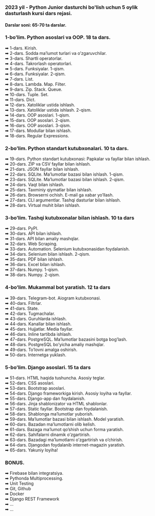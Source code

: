 ### 2023 yil - Python Junior dasturchi bo'lish uchun 5 oylik dasturlash kursi dars rejasi.
#### Darslar soni: 65-70 ta darslar.

### 1-bo’lim. Python asoslari va OOP. 18 ta dars.
➡ 1-dars. Kirish.<br>
➡ 2-dars. Sodda ma’lumot turlari va o’zgaruvchilar.<br>
➡ 3-dars. Shartli operatorlar.<br>
➡ 4-dars. Takrorlash operatorlari.<br>
➡ 5-dars. Funksiyalar. 1-qism.<br>
➡ 6-dars. Funksiyalar. 2-qism.<br>
➡ 7-dars. List.<br>
➡ 8-dars. Lambda. Map. Filter.<br>
➡ 9-dars. Zip. Stack. Queue.<br>
➡ 10-dars. Tuple. Set.<br>
➡ 11-dars. Dict.<br>
➡ 12-dars. Xatoliklar ustida ishlash.<br>
➡ 13-dars. Xatoliklar ustida ishlash. 2-qism.<br>
➡ 14-dars. OOP asoslari. 1-qism.<br>
➡ 15-dars. OOP asoslari. 2-qism.<br>
➡ 16-dars. OOP asoslari. 3-qism.<br>
➡ 17-dars. Modullar bilan ishlash.<br>
➡ 18-dars. Regular Expressions.<br>
### 2-bo’lim. Python standart kutubxonalari. 10 ta dars.
➡ 19-dars. Python standart kutubxonasi: Papkalar va fayllar bilan ishlash.<br>
➡ 20-dars. ZIP va CSV fayllar bilan ishlash.<br>
➡ 21-dars. JSON fayllar bilan ishlash.<br>
➡ 22-dars. SQLite. Ma’lumotlar bazasi bilan ishlash. 1-qism.<br>
➡ 23-dars. SQLite. Ma’lumotlar bazasi bilan ishlash. 2-qism.<br>
➡ 24-dars. Vaqt bilan ishlash.<br>
➡ 25-dars. Taxminiy qiymatlar bilan ishlash.<br>
➡ 26-dars. Browserni ochish. E-mail ga xabar yo’llash.<br>
➡ 27-dars. CLI argumentlar. Tashqi dasturlar bilan ishlash.<br>
➡ 28-dars. Virtual muhit bilan ishlash.<br>
### 3-bo’lim. Tashqi kutubxonalar bilan ishlash. 10 ta dars
➡ 29-dars. PyPI.<br>
➡ 30-dars. API bilan ishlash.<br>
➡ 31-dars. API bilan amaliy mashqlar.<br>
➡ 32-dars. Web Scraping.<br>
➡ 33-dars. Automation. Selenium kutubxonasidan foydalanish.<br>
➡ 34-dars. Selenium bilan ishlash. 2-qism.<br>
➡ 35-dars. PDF bilan ishlash.<br>
➡ 36-dars. Excel bilan ishlash.<br>
➡ 37-dars. Numpy. 1-qism.<br>
➡ 38-dars. Numpy. 2-qism.<br>
### 4-bo’lim. Mukammal bot yaratish. 12 ta dars
➡ 39-dars. Telegram-bot. Aiogram kutubxonasi.<br>
➡ 40-dars. Filtrlar.<br>
➡ 41-dars. State.<br>
➡ 42-dars. Tugmachalar.<br>
➡ 43-dars. Guruhlarda ishlash.<br>
➡ 44-dars. Kanallar bilan ishlash.<br>
➡ 45-dars. Hujjatlar. Media fayllar.<br>
➡ 46-dars. Inline tartibda ishlash.<br>
➡ 47-dars. PostgreSQL. Ma’lumotlar bazasini botga bog’lash.<br>
➡ 48-dars. PostgreSQL bo’yicha amaliy mashqlar.<br>
➡ 49-dars. To’lovni amalga oshirish.<br>
➡ 50-dars. Internetga yuklash.<br>
### 5-bo’lim. Django asoslari. 15 ta dars
➡ 51-dars. HTML haqida tushuncha. Asosiy teglar.<br>
➡ 52-dars. CSS asoslari.<br>
➡ 53-dars. Bootstrap asoslari.<br>
➡ 54-dars. Django frameworkiga kirish. Asosiy loyiha va fayllar.<br>
➡ 55-dars. Django-app dan foydalanish.<br>
➡ 56-dars. Jinja shablonizator va HTML shablonlar.<br>
➡ 57-dars. Static fayllar. Bootstrap dan foydalanish.<br>
➡ 58-dars. Shablonga ma’lumotlar yuborish.<br>
➡ 59-dars. Ma’lumotlar bazasi bilan ishlash. Model yaratish.<br>
➡ 60-dars. Bazadan ma’lumotlarni olib kelish.<br>
➡ 61-dars. Bazaga ma’lumot qo’shish uchun forma yaratish.<br>
➡ 62-dars. Sahifalarni dinamik o’zgartirish.<br>
➡ 63-dars. Bazadagi ma’lumotlarni o’zgartirish va o’chirish.<br>
➡ 64-dars. Djangodan foydalanib internet-magazin yaratish.<br>
➡ 65-dars. Yakuniy loyiha!<br>
### BONUS.
➡ Firebase bilan integratsiya.<br>
➡ Pythonda Multiprocessing.<br>
➡ Unit Testing<br>
➡ Git, Github<br>
➡ Docker<br>
➡ Django REST Framework<br>
➡ ...<br>
➡ ...<br>
